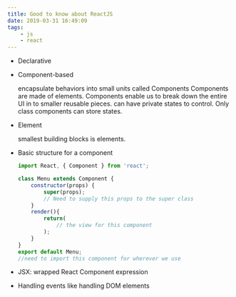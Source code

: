 ```yaml
---
title: Good to know about ReactJS
date: 2019-03-31 16:49:09
tags:
    - js
    - react
---
```

- Declarative

- Component-based

    encapsulate behaviors into small units called Components
    Components are made of elements.
    Components enable us to break down the entire UI in to smaller reusable pieces.
    can have private states to control.
    Only class components can store states.

- Element

    smallest building blocks is elements.

- Basic structure for a component

    ```js
    import React, { Component } from 'react';

    class Menu extends Component {
        constructor(props) {
            super(props);
            // Need to supply this props to the super class
        }
        render(){
            return(
                // the view for this component
            );
        }
    }
    export default Menu;
    //need to import this component for wherever we use
    ```

- JSX: wrapped React Component expression

- Handling events like handling DOM elements
